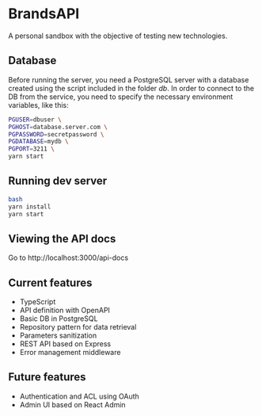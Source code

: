 # BrandsAPI

A personal sandbox with the objective of testing new technologies.

## Database

Before running the server, you need a PostgreSQL server with a database created using the script included in the folder *db*. In order to connect to the DB from the service, you need to specify the necessary environment variables, like this:

```bash
PGUSER=dbuser \
PGHOST=database.server.com \
PGPASSWORD=secretpassword \
PGDATABASE=mydb \
PGPORT=3211 \
yarn start
```

## Running dev server

```bash
bash
yarn install
yarn start
```

## Viewing the API docs

Go to http://localhost:3000/api-docs

## Current features

- TypeScript
- API definition with OpenAPI
- Basic DB in PostgreSQL
- Repository pattern for data retrieval
- Parameters sanitization
- REST API based on Express
- Error management middleware

## Future features

- Authentication and ACL using OAuth
- Admin UI based on React Admin